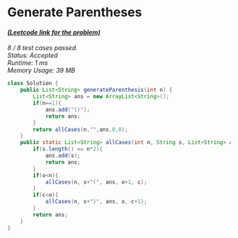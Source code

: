 # **Generate Parentheses**

#### [_(Leetcode link for the problem)_](https://leetcode.com/problems/generate-parentheses/)

_8 / 8 test cases passed.  
Status: Accepted  
Runtime: 1 ms  
Memory Usage: 39 MB_

```java
class Solution {
    public List<String> generateParenthesis(int n) {
        List<String> ans = new ArrayList<String>();
        if(n==1){
            ans.add("()");
            return ans;
        }
        return allCases(n,"",ans,0,0);
    }
    public static List<String> allCases(int n, String s, List<String> ans, int o, int c){
        if(s.length() == n*2){
            ans.add(s);
            return ans;
        }
        if(o<n){
            allCases(n, s+"(", ans, o+1, c);
        }
        if(c<o){
            allCases(n, s+")", ans, o, c+1);
        }
        return ans;
    }
}
```
